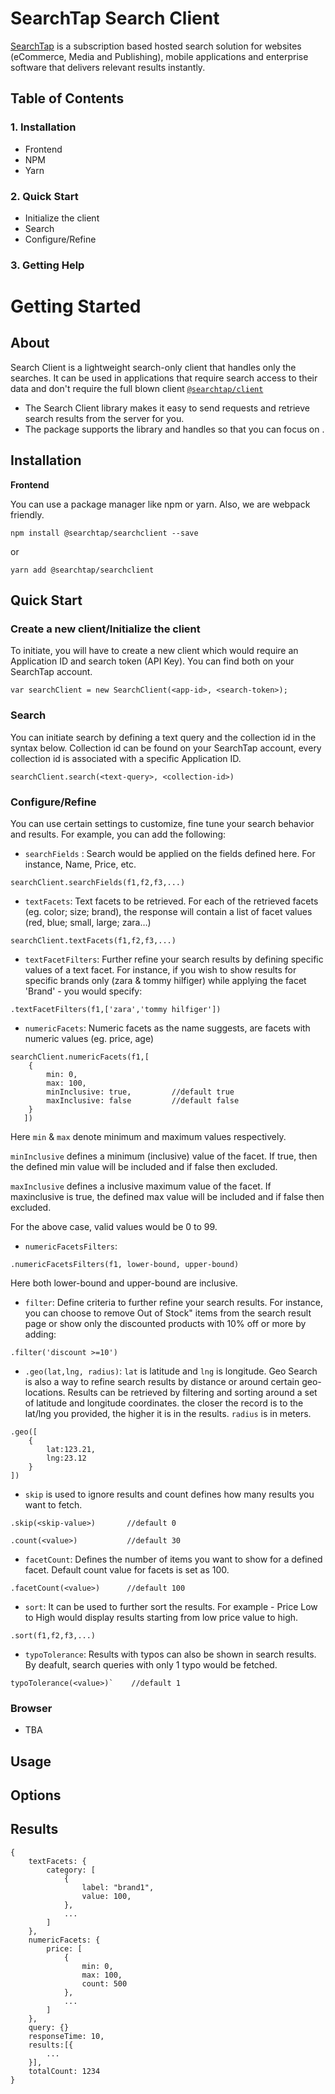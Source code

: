 # SearchTap Search Client

[SearchTap](https://www.searchtap.io/) is a subscription based hosted search solution for websites (eCommerce, Media and Publishing), mobile applications and enterprise software that delivers relevant results instantly.

## Table of Contents

### 1. Installation 

- Frontend
- NPM
- Yarn

### 2. Quick Start

- Initialize the client
- Search
- Configure/Refine

### 3. Getting Help

# Getting Started

## About

Search Client is a lightweight search-only client that handles only the searches. It can be used in applications that require search access to their data and don't require the full blown client [`@searchtap/client`]()

- The Search Client library makes it easy to send requests and retrieve search results from the server for you.
- The package supports the library and handles     so that you can focus on .

## Installation

**Frontend**

You can use a package manager like npm or yarn. Also, we are webpack friendly.

`npm install @searchtap/searchclient --save`

or

`yarn add @searchtap/searchclient`

## Quick Start

### Create a new client/Initialize the client

To initiate, you will have to create a new client which would require an Application ID and search token (API Key). You can find both on your SearchTap account. 

```
var searchClient = new SearchClient(<app-id>, <search-token>);
```
### Search

You can initiate search by defining a text query and the collection id in the syntax below. Collection id can be found on your SearchTap account, every collection id is associated with a specific Application ID.

```
searchClient.search(<text-query>, <collection-id>)
```

### Configure/Refine

You can use certain settings to customize, fine tune your search behavior and results. For example, you can add the following:

- `searchFields` : Search would be applied on the fields defined here. For instance, Name, Price, etc. 

```
searchClient.searchFields(f1,f2,f3,...) 
```

- `textFacets`: Text facets to be retrieved. For each of the retrieved facets (eg. color; size; brand), the response will contain a list of facet values (red, blue; small, large; zara…)

```
searchClient.textFacets(f1,f2,f3,...)
```

- `textFacetFilters`: Further refine your search results by defining specific values of a text facet. For instance, if you wish to show results for specific brands only (zara & tommy hilfiger) while applying the facet 'Brand' - you would specify:

```
.textFacetFilters(f1,['zara','tommy hilfiger']) 
```

- `numericFacets`: Numeric facets as the name suggests, are facets with numeric values (eg. price, age)

```
searchClient.numericFacets(f1,[
    {
        min: 0,
        max: 100,
        minInclusive: true,         //default true
        maxInclusive: false         //default false
    }
   ])
```
Here `min` & `max` denote minimum and maximum values respectively. 

`minInclusive` defines a minimum (inclusive) value of the facet. If true, then the defined min value will be included and if false then excluded.

`maxInclusive` defines a inclusive maximum value of the facet. If maxinclusive is true, the defined max value will be included and if false then excluded.

For the above case, valid values would be 0 to 99.

- `numericFacetsFilters`: 

```
.numericFacetsFilters(f1, lower-bound, upper-bound)
```

Here both lower-bound and upper-bound are inclusive. 

 - `filter`: Define criteria to further refine your search results. For instance, you can choose to remove Out of Stock" items from the search result page or show only the discounted products with 10% off or more by adding:

```
.filter('discount >=10')
```

- `.geo(lat,lng, radius)`: `lat` is latitude and `lng` is longitude. Geo Search is also a way to refine search results by distance or around certain geo-locations. Results can be retrieved by filtering and sorting around a set of latitude and longitude coordinates. the closer the record is to the lat/lng you provided, the higher it is in the results. `radius` is in meters.

```
.geo([
    {
        lat:123.21, 
        lng:23.12
    }
])

```

- `skip` is used to ignore results and count defines how many results you want to fetch. 

```
.skip(<skip-value>)       //default 0
```

```
.count(<value>)           //default 30
```

- `facetCount`: Defines the number of items you want to show for a defined facet. Default count value for facets is set as 100.

```
.facetCount(<value>)      //default 100
```

- `sort`: It can be used to further sort the results. For example - Price Low to High would display results starting from low price value to high.

```
.sort(f1,f2,f3,...)
```

- `typoTolerance`: Results with typos can also be shown in search results. By deafult, search queries with only 1 typo would be fetched.

```
typoTolerance(<value>)`    //default 1
```

### Browser 

- TBA

## Usage 

## Options

## Results

```
{
    textFacets: {
        category: [
            {
                label: "brand1",
                value: 100,
            },
            ...
        ]
    },
    numericFacets: {
        price: [
            {
                min: 0,
                max: 100,
                count: 500
            },
            ...
        ]
    },
    query: {}
    responseTime: 10,       
    results:[{
        ...
    }],
    totalCount: 1234
}

```

